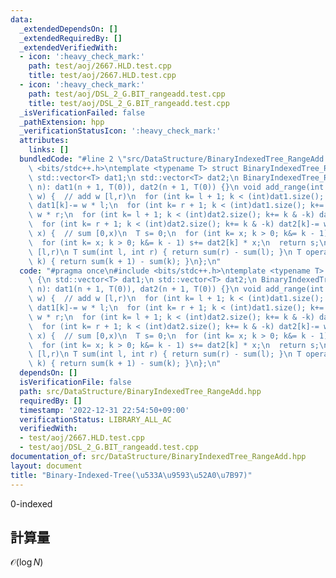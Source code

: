 ```yaml
---
data:
  _extendedDependsOn: []
  _extendedRequiredBy: []
  _extendedVerifiedWith:
  - icon: ':heavy_check_mark:'
    path: test/aoj/2667.HLD.test.cpp
    title: test/aoj/2667.HLD.test.cpp
  - icon: ':heavy_check_mark:'
    path: test/aoj/DSL_2_G.BIT_rangeadd.test.cpp
    title: test/aoj/DSL_2_G.BIT_rangeadd.test.cpp
  _isVerificationFailed: false
  _pathExtension: hpp
  _verificationStatusIcon: ':heavy_check_mark:'
  attributes:
    links: []
  bundledCode: "#line 2 \"src/DataStructure/BinaryIndexedTree_RangeAdd.hpp\"\n#include\
    \ <bits/stdc++.h>\ntemplate <typename T> struct BinaryIndexedTree_RangeAdd {\n\
    \ std::vector<T> dat1;\n std::vector<T> dat2;\n BinaryIndexedTree_RangeAdd(int\
    \ n): dat1(n + 1, T(0)), dat2(n + 1, T(0)) {}\n void add_range(int l, int r, T\
    \ w) {  // add w [l,r)\n  for (int k= l + 1; k < (int)dat1.size(); k+= k & -k)\
    \ dat1[k]-= w * l;\n  for (int k= r + 1; k < (int)dat1.size(); k+= k & -k) dat1[k]+=\
    \ w * r;\n  for (int k= l + 1; k < (int)dat2.size(); k+= k & -k) dat2[k]+= w;\n\
    \  for (int k= r + 1; k < (int)dat2.size(); k+= k & -k) dat2[k]-= w;\n }\n T sum(int\
    \ x) {  // sum [0,x)\n  T s= 0;\n  for (int k= x; k > 0; k&= k - 1) s+= dat1[k];\n\
    \  for (int k= x; k > 0; k&= k - 1) s+= dat2[k] * x;\n  return s;\n }\n // sum\
    \ [l,r)\n T sum(int l, int r) { return sum(r) - sum(l); }\n T operator[](size_t\
    \ k) { return sum(k + 1) - sum(k); }\n};\n"
  code: "#pragma once\n#include <bits/stdc++.h>\ntemplate <typename T> struct BinaryIndexedTree_RangeAdd\
    \ {\n std::vector<T> dat1;\n std::vector<T> dat2;\n BinaryIndexedTree_RangeAdd(int\
    \ n): dat1(n + 1, T(0)), dat2(n + 1, T(0)) {}\n void add_range(int l, int r, T\
    \ w) {  // add w [l,r)\n  for (int k= l + 1; k < (int)dat1.size(); k+= k & -k)\
    \ dat1[k]-= w * l;\n  for (int k= r + 1; k < (int)dat1.size(); k+= k & -k) dat1[k]+=\
    \ w * r;\n  for (int k= l + 1; k < (int)dat2.size(); k+= k & -k) dat2[k]+= w;\n\
    \  for (int k= r + 1; k < (int)dat2.size(); k+= k & -k) dat2[k]-= w;\n }\n T sum(int\
    \ x) {  // sum [0,x)\n  T s= 0;\n  for (int k= x; k > 0; k&= k - 1) s+= dat1[k];\n\
    \  for (int k= x; k > 0; k&= k - 1) s+= dat2[k] * x;\n  return s;\n }\n // sum\
    \ [l,r)\n T sum(int l, int r) { return sum(r) - sum(l); }\n T operator[](size_t\
    \ k) { return sum(k + 1) - sum(k); }\n};\n"
  dependsOn: []
  isVerificationFile: false
  path: src/DataStructure/BinaryIndexedTree_RangeAdd.hpp
  requiredBy: []
  timestamp: '2022-12-31 22:54:50+09:00'
  verificationStatus: LIBRARY_ALL_AC
  verifiedWith:
  - test/aoj/2667.HLD.test.cpp
  - test/aoj/DSL_2_G.BIT_rangeadd.test.cpp
documentation_of: src/DataStructure/BinaryIndexedTree_RangeAdd.hpp
layout: document
title: "Binary-Indexed-Tree(\u533A\u9593\u52A0\u7B97)"
---
```

0-indexed
## 計算量
$\mathcal{O}(\log N)$

